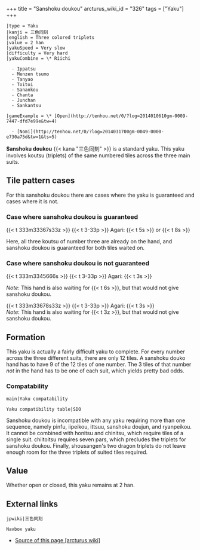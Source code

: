 +++
title = "Sanshoku doukou"
arcturus_wiki_id = "326"
tags = ["Yaku"]
+++

```yaku
|type = Yaku
|kanji = 三色同刻
|english = Three colored triplets
|value = 2 han
|yakuSpeed = Very slow
|difficulty = Very hard
|yakuCombine = \* Riichi

  - Ippatsu
  - Menzen tsumo
  - Tanyao
  - Toitoi
  - Sanankou
  - Chanta
  - Junchan
  - Sankantsu

|gameExample = \* [Open](http://tenhou.net/0/?log=2014010610gm-0009-7447-dfd7e99e&tw=4)

  - [Nomi](http://tenhou.net/0/?log=2014031700gm-0049-0000-e730a75d&tw=1&ts=5)

```

**Sanshoku doukou** {{< kana "三色同刻" >}} is a standard yaku. This yaku involves koutsu (triplets) of the same numbered tiles across the three main suits.

## Tile pattern cases

For this sanshoku doukou there are cases where the yaku is guaranteed and cases where it is not.

### Case where sanshoku doukou is guaranteed

{{< t 333m33367s33z >}} {{< t 3-33p >}} Agari: {{< t 5s >}} or {{< t 8s >}}

Here, all three koutsu of number three are already on the hand, and sanshoku doukou is guaranteed for both tiles waited on.

### Case where sanshoku doukou is not guaranteed

{{< t 333m3345666s >}} {{< t 3-33p >}} Agari: {{< t 3s >}}

*Note*: This hand is also waiting for {{< t 6s >}}, but that would not give sanshoku doukou.

{{< t 333m33678s33z >}} {{< t 3-33p >}} Agari: {{< t 3s >}}  
*Note*: This hand is also waiting for {{< t 3z >}}, but that would not give sanshoku doukou.

## Formation

This yaku is actually a fairly difficult yaku to complete. For every number across the three different suits, there are only 12 tiles. A sanshoku douko hand has to have 9 of the 12 tiles of one number. The 3 tiles of that number *not* in the hand has to be one of each suit, which yields pretty bad odds.

### Compatability

```main|Yaku compatability```

```Yaku compatibility table|SDO```

Sanshoku doukou is incompatible with any yaku requiring more than one sequence, namely pinfu, iipeikou, ittsuu, sanshoku doujun, and ryanpeikou. It cannot be combined with honitsu and chinitsu, which require tiles of a single suit. chiitoitsu requires seven pars, which precludes the triplets for sanshoku doukou. Finally, shousangen's two dragon triplets do not leave enough room for the three triplets of suited tiles required.

## Value

Whether open or closed, this yaku remains at 2 han.

## External links

```jpwiki|三色同刻```

```Navbox yaku```
- [Source of this page [arcturus wiki]](http://arcturus.su/wiki/Sanshoku_doukou)